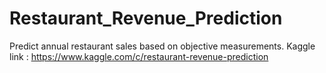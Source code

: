 # Restaurant_Revenue_Prediction
Predict annual restaurant sales based on objective measurements. Kaggle link : https://www.kaggle.com/c/restaurant-revenue-prediction

